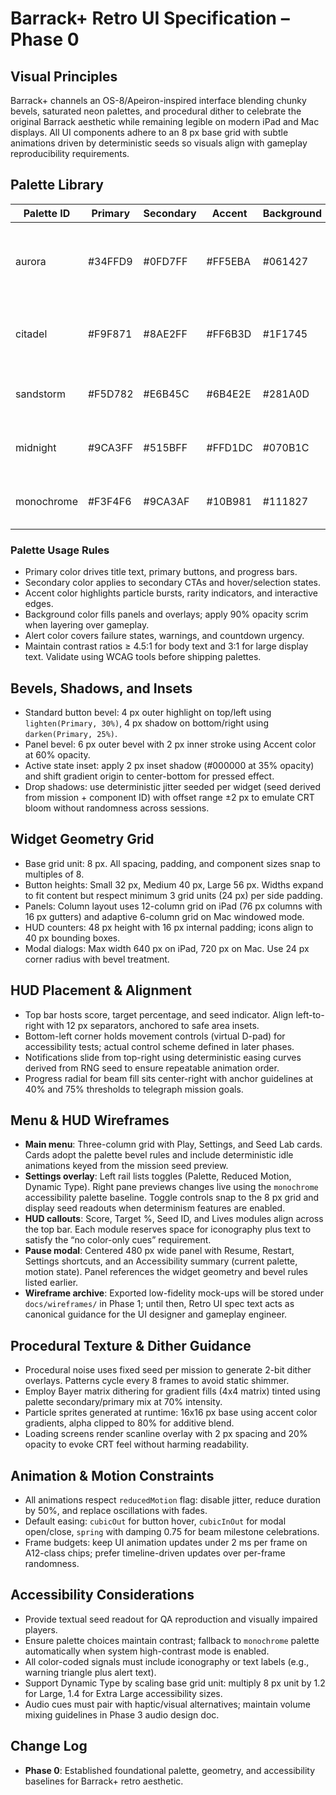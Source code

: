 # Barrack+ Retro UI Specification – Phase 0

## Visual Principles
Barrack+ channels an OS-8/Apeiron-inspired interface blending chunky bevels, saturated neon palettes, and procedural dither to celebrate the original Barrack aesthetic while remaining legible on modern iPad and Mac displays. All UI components adhere to an 8 px base grid with subtle animations driven by deterministic seeds so visuals align with gameplay reproducibility requirements.

## Palette Library
| Palette ID | Primary | Secondary | Accent | Background | Alert | Notes |
| --- | --- | --- | --- | --- | --- | --- |
| aurora | #34FFD9 | #0FD7FF | #FF5EBA | #061427 | #FFB800 | Default mission palette, high vibrancy with cool backgrounds |
| citadel | #F9F871 | #8AE2FF | #FF6B3D | #1F1745 | #FF3366 | Campaign difficulty ramp, use for boss encounters |
| sandstorm | #F5D782 | #E6B45C | #6B4E2E | #281A0D | #FF8243 | Retro desert vibe, pair with reduced motion |
| midnight | #9CA3FF | #515BFF | #FFD1DC | #070B1C | #FF4D6D | Accessibility high-contrast baseline |
| monochrome | #F3F4F6 | #9CA3AF | #10B981 | #111827 | #EF4444 | Colorblind-safe fallback with minimal chroma |

### Palette Usage Rules
- Primary color drives title text, primary buttons, and progress bars.
- Secondary color applies to secondary CTAs and hover/selection states.
- Accent color highlights particle bursts, rarity indicators, and interactive edges.
- Background color fills panels and overlays; apply 90% opacity scrim when layering over gameplay.
- Alert color covers failure states, warnings, and countdown urgency.
- Maintain contrast ratios ≥ 4.5:1 for body text and 3:1 for large display text. Validate using WCAG tools before shipping palettes.

## Bevels, Shadows, and Insets
- Standard button bevel: 4 px outer highlight on top/left using `lighten(Primary, 30%)`, 4 px shadow on bottom/right using `darken(Primary, 25%)`.
- Panel bevel: 6 px outer bevel with 2 px inner stroke using Accent color at 60% opacity.
- Active state inset: apply 2 px inset shadow (#000000 at 35% opacity) and shift gradient origin to center-bottom for pressed effect.
- Drop shadows: use deterministic jitter seeded per widget (seed derived from mission + component ID) with offset range ±2 px to emulate CRT bloom without randomness across sessions.

## Widget Geometry Grid
- Base grid unit: 8 px. All spacing, padding, and component sizes snap to multiples of 8.
- Button heights: Small 32 px, Medium 40 px, Large 56 px. Widths expand to fit content but respect minimum 3 grid units (24 px) per side padding.
- Panels: Column layout uses 12-column grid on iPad (76 px columns with 16 px gutters) and adaptive 6-column grid on Mac windowed mode.
- HUD counters: 48 px height with 16 px internal padding; icons align to 40 px bounding boxes.
- Modal dialogs: Max width 640 px on iPad, 720 px on Mac. Use 24 px corner radius with bevel treatment.

## HUD Placement & Alignment
- Top bar hosts score, target percentage, and seed indicator. Align left-to-right with 12 px separators, anchored to safe area insets.
- Bottom-left corner holds movement controls (virtual D-pad) for accessibility tests; actual control scheme defined in later phases.
- Notifications slide from top-right using deterministic easing curves derived from RNG seed to ensure repeatable animation order.
- Progress radial for beam fill sits center-right with anchor guidelines at 40% and 75% thresholds to telegraph mission goals.

## Menu & HUD Wireframes
- **Main menu**: Three-column grid with Play, Settings, and Seed Lab cards. Cards adopt the palette bevel rules and include deterministic idle animations keyed from the mission seed preview.
- **Settings overlay**: Left rail lists toggles (Palette, Reduced Motion, Dynamic Type). Right pane previews changes live using the `monochrome` accessibility palette baseline. Toggle controls snap to the 8 px grid and display seed readouts when determinism features are enabled.
- **HUD callouts**: Score, Target %, Seed ID, and Lives modules align across the top bar. Each module reserves space for iconography plus text to satisfy the “no color-only cues” requirement.
- **Pause modal**: Centered 480 px wide panel with Resume, Restart, Settings shortcuts, and an Accessibility summary (current palette, motion state). Panel references the widget geometry and bevel rules listed earlier.
- **Wireframe archive**: Exported low-fidelity mock-ups will be stored under `docs/wireframes/` in Phase 1; until then, Retro UI spec text acts as canonical guidance for the UI designer and gameplay engineer.

## Procedural Texture & Dither Guidance
- Procedural noise uses fixed seed per mission to generate 2-bit dither overlays. Patterns cycle every 8 frames to avoid static shimmer.
- Employ Bayer matrix dithering for gradient fills (4x4 matrix) tinted using palette secondary/primary mix at 70% intensity.
- Particle sprites generated at runtime: 16x16 px base using accent color gradients, alpha clipped to 80% for additive blend.
- Loading screens render scanline overlay with 2 px spacing and 20% opacity to evoke CRT feel without harming readability.

## Animation & Motion Constraints
- All animations respect `reducedMotion` flag: disable jitter, reduce duration by 50%, and replace oscillations with fades.
- Default easing: `cubicOut` for button hover, `cubicInOut` for modal open/close, `spring` with damping 0.75 for beam milestone celebrations.
- Frame budgets: keep UI animation updates under 2 ms per frame on A12-class chips; prefer timeline-driven updates over per-frame randomness.

## Accessibility Considerations
- Provide textual seed readout for QA reproduction and visually impaired players.
- Ensure palette choices maintain contrast; fallback to `monochrome` palette automatically when system high-contrast mode is enabled.
- All color-coded signals must include iconography or text labels (e.g., warning triangle plus alert text).
- Support Dynamic Type by scaling base grid unit: multiply 8 px unit by 1.2 for Large, 1.4 for Extra Large accessibility sizes.
- Audio cues must pair with haptic/visual alternatives; maintain volume mixing guidelines in Phase 3 audio design doc.

## Change Log
- **Phase 0**: Established foundational palette, geometry, and accessibility baselines for Barrack+ retro aesthetic.
